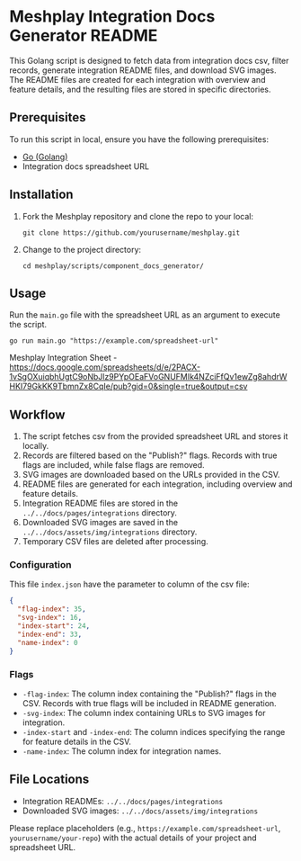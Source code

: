 # Meshplay Integration Docs Generator README

This Golang script is designed to fetch data from integration docs csv, filter records, generate integration README files, and download SVG images. The README files are created for each integration with overview and feature details, and the resulting files are stored in specific directories.

## Prerequisites

To run this script in local, ensure you have the following prerequisites:

- [Go (Golang)](https://golang.org/dl/)
- Integration docs spreadsheet URL

## Installation

1. Fork the Meshplay repository and clone the repo to your local:

   ```shell
   git clone https://github.com/yourusername/meshplay.git
   ```

2. Change to the project directory:

   ```shell
   cd meshplay/scripts/component_docs_generator/
   ```

## Usage

Run the `main.go` file with the spreadsheet URL as an argument to execute the script.

```shell
go run main.go "https://example.com/spreadsheet-url"
```

Meshplay Integration Sheet - 
https://docs.google.com/spreadsheets/d/e/2PACX-1vSgOXuiqbhUgtC9oNbJlz9PYpOEaFVoGNUFMIk4NZciFfQv1ewZg8ahdrWHKI79GkKK9TbmnZx8CqIe/pub?gid=0&single=true&output=csv

## Workflow

1. The script fetches csv from the provided spreadsheet URL and stores it locally.
2. Records are filtered based on the "Publish?" flags. Records with true flags are included, while false flags are removed.
3. SVG images are downloaded based on the URLs provided in the CSV.
4. README files are generated for each integration, including overview and feature details.
5. Integration README files are stored in the `../../docs/pages/integrations` directory.
6. Downloaded SVG images are saved in the `../../docs/assets/img/integrations` directory.
7. Temporary CSV files are deleted after processing.

### Configuration

This file `index.json` have the parameter to column of the csv file:

```json
{
  "flag-index": 35,
  "svg-index": 16,
  "index-start": 24,
  "index-end": 33,
  "name-index": 0
}
```


### Flags

- `-flag-index`: The column index containing the "Publish?" flags in the CSV. Records with true flags will be included in README generation.
- `-svg-index`: The column index containing URLs to SVG images for integration.
- `-index-start` and `-index-end`: The column indices specifying the range for feature details in the CSV.
- `-name-index`: The column index for integration names.

## File Locations

- Integration READMEs: `../../docs/pages/integrations`
- Downloaded SVG images: `../../docs/assets/img/integrations`

Please replace placeholders (e.g., `https://example.com/spreadsheet-url`, `yourusername/your-repo`) with the actual details of your project and spreadsheet URL.